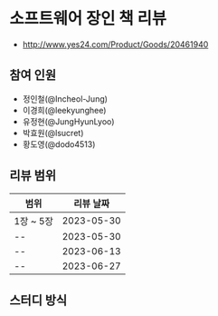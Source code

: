 # 소프트웨어 장인 책 리뷰

- http://www.yes24.com/Product/Goods/20461940

## 참여 인원

- 정인철(@Incheol-Jung)
- 이경희(@leekyunghee)
- 유정현(@JungHyunLyoo)
- 박효원(@lsucret)
- 황도영(@dodo4513)

## 리뷰 범위

| 범위 | 리뷰 날짜 |
| -- | -- |
| 1장 ~ 5장 | 2023-05-30 |
| -- | 2023-05-30 |
| -- | 2023-06-13 |
| -- | 2023-06-27 |

## 스터디 방식
